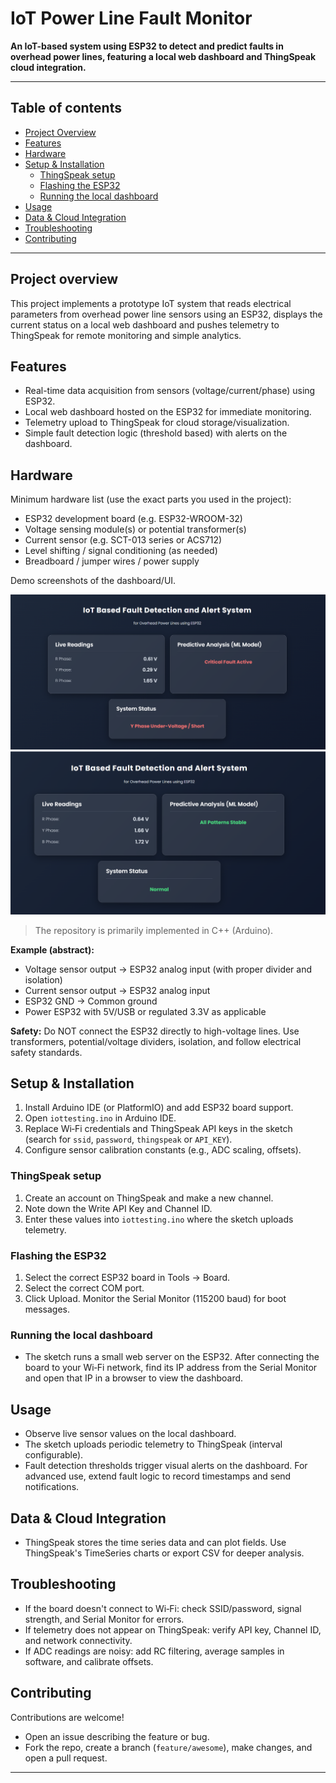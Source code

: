 # IoT Power Line Fault Monitor

**An IoT-based system using ESP32 to detect and predict faults in overhead power lines, featuring a local web dashboard and ThingSpeak cloud integration.**

---

## Table of contents
- [Project Overview](#project-overview)
- [Features](#features)
- [Hardware](#hardware)
- [Setup & Installation](#setup--installation)
  - [ThingSpeak setup](#thingspeak-setup)
  - [Flashing the ESP32](#flashing-the-esp32)
  - [Running the local dashboard](#running-the-local-dashboard)
- [Usage](#usage)
- [Data & Cloud Integration](#data--cloud-integration)
- [Troubleshooting](#troubleshooting)
- [Contributing](#contributing)

---

## Project overview
This project implements a prototype IoT system that reads electrical parameters from overhead power line sensors using an ESP32, displays the current status on a local web dashboard and pushes telemetry to ThingSpeak for remote monitoring and simple analytics.

## Features
- Real-time data acquisition from sensors (voltage/current/phase) using ESP32.
- Local web dashboard hosted on the ESP32 for immediate monitoring.
- Telemetry upload to ThingSpeak for cloud storage/visualization.
- Simple fault detection logic (threshold based) with alerts on the dashboard.

## Hardware
Minimum hardware list (use the exact parts you used in the project):
- ESP32 development board (e.g. ESP32-WROOM-32)
- Voltage sensing module(s) or potential transformer(s)
- Current sensor (e.g. SCT-013 series or ACS712)
- Level shifting / signal conditioning (as needed)
- Breadboard / jumper wires / power supply

Demo screenshots of the dashboard/UI.

[![showing faults](https://github.com/sinchanarv/IoT-Power-Line-Fault-Monitor/blob/main/Screenshot%202025-06-29%20132824.png)]()
[![normal state](https://github.com/sinchanarv/IoT-Power-Line-Fault-Monitor/blob/main/Screenshot%202025-06-29%20132846.png)]()


> The repository is primarily implemented in C++ (Arduino).

**Example (abstract):**
- Voltage sensor output -> ESP32 analog input (with proper divider and isolation)
- Current sensor output -> ESP32 analog input
- ESP32 GND -> Common ground
- Power ESP32 with 5V/USB or regulated 3.3V as applicable

**Safety:** Do NOT connect the ESP32 directly to high-voltage lines. Use transformers, potential/voltage dividers, isolation, and follow electrical safety standards.

## Setup & Installation
1. Install Arduino IDE (or PlatformIO) and add ESP32 board support.
2. Open `iottesting.ino` in Arduino IDE.
3. Replace Wi‑Fi credentials and ThingSpeak API keys in the sketch (search for `ssid`, `password`, `thingspeak` or `API_KEY`).
4. Configure sensor calibration constants (e.g., ADC scaling, offsets).

### ThingSpeak setup
1. Create an account on ThingSpeak and make a new channel.
2. Note down the Write API Key and Channel ID.
3. Enter these values into `iottesting.ino` where the sketch uploads telemetry.

### Flashing the ESP32
1. Select the correct ESP32 board in Tools → Board.
2. Select the correct COM port.
3. Click Upload. Monitor the Serial Monitor (115200 baud) for boot messages.

### Running the local dashboard
- The sketch runs a small web server on the ESP32. After connecting the board to your Wi‑Fi network, find its IP address from the Serial Monitor and open that IP in a browser to view the dashboard.

## Usage
- Observe live sensor values on the local dashboard.
- The sketch uploads periodic telemetry to ThingSpeak (interval configurable).
- Fault detection thresholds trigger visual alerts on the dashboard. For advanced use, extend fault logic to record timestamps and send notifications.

## Data & Cloud Integration
- ThingSpeak stores the time series data and can plot fields. Use ThingSpeak's TimeSeries charts or export CSV for deeper analysis.

## Troubleshooting
- If the board doesn't connect to Wi‑Fi: check SSID/password, signal strength, and Serial Monitor for errors.
- If telemetry does not appear on ThingSpeak: verify API key, Channel ID, and network connectivity.
- If ADC readings are noisy: add RC filtering, average samples in software, and calibrate offsets.

## Contributing
Contributions are welcome!
- Open an issue describing the feature or bug.
- Fork the repo, create a branch (`feature/awesome`), make changes, and open a pull request.


---

